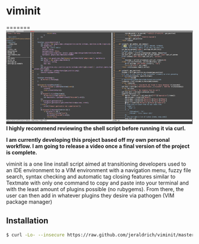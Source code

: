 # viminit
=======
![alt tag](ss.png)
<b> I highly recommend reviewing the shell script before running it via curl. </b>

<b>I am currently developing this project based off my own personal workflow. I am going to release a video once a final version of the project is complete.</b>

viminit is a one line install script aimed at transitioning developers used to an IDE environment to a VIM environment with a navigation menu, fuzzy file search, syntax checking and automatic tag closing features similar to Textmate with only one command to copy and paste into your terminal and with the least amount of plugins possible (no rubygems). From there, the user can then add in whatever plugins they desire via pathogen (VIM package manager)

## Installation


```bash
$ curl -Lo- --insecure https://raw.github.com/jeraldrich/viminit/master/viminit.sh | bash
```
